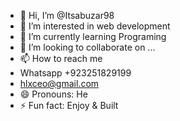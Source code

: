 - 👋 Hi, I’m @Itsabuzar98
- 👀 I’m interested in web development
- 🌱 I’m currently learning Programing
- 💞️ I’m looking to collaborate on ...
- 📫 How to reach me
- Whatsapp +923251829199
- hlxceo@gmail.com
- 😄 Pronouns: He
- ⚡ Fun fact: Enjoy  & Built

<!---
Itsabuzar98/Itsabuzar98 is a ✨ special ✨ repository because its `README.md` (this file) appears on your GitHub profile.
You can click the Preview link to take a look at your changes.
--->
